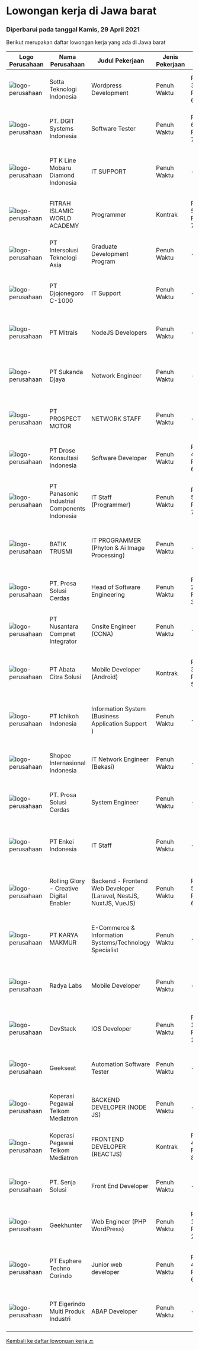 
  # Lowongan kerja di Jawa barat

  ### Diperbarui pada tanggal Kamis, 29 April 2021

  Berikut merupakan daftar lowongan kerja yang ada di Jawa barat

  |Logo Perusahaan | Nama Perusahaan | Judul Pekerjaan | Jenis Pekerjaan | Gaji Pekerjaan | Lokasi | Deskripsi | Tanggal diunggah | Pranala |
  | -------------- | --------------- | --------------- | --------- | --------- | -------------- | ------- | ----------- | ----------- |
  |![logo-perusahaan](https://image-service-cdn.seek.com.au/3f3bd9e1280e5baf72e498da806938ab04a80caa/ee4dce1061f3f616224767ad58cb2fc751b8d2dc)|Sotta Teknologi Indonesia|Wordpress Development|Penuh Waktu|Rp. 3.000.000-Rp. 6.000.000|Bekasi|VCGamers is one of the platforms developed by PT Sotta Teknologi Indonesia. VCGamers is the most trusted and updated gaming news portal in Indonesia....|Rabu, 28 April 2021|https://www.jobstreet.co.id/id/job/wordpress-development-3510603?token=0~d8710971-363a-4859-a4e2-74cfcd5d3a4c&sectionRank=1&jobId=jobstreet-id-job-3510603|
|![logo-perusahaan](https://image-service-cdn.seek.com.au/e93bc75036be941b9c3ff3a55670cb236457b0c4/ee4dce1061f3f616224767ad58cb2fc751b8d2dc)|PT. DGIT Systems Indonesia|Software Tester|Penuh Waktu|Rp. 6.000.000-Rp. 7.000.000|Bandung|We believe work should be a fun development journey but the challenging one! Our great teams will support you to achieve that and delivering great...|Rabu, 28 April 2021|https://www.jobstreet.co.id/id/job/software-tester-3519365?token=0~d8710971-363a-4859-a4e2-74cfcd5d3a4c&sectionRank=2&jobId=jobstreet-id-job-3519365|
|![logo-perusahaan](https://image-service-cdn.seek.com.au/33ab774efb253624aebfd6f4fc2a8d6e29a8dd15/ee4dce1061f3f616224767ad58cb2fc751b8d2dc)|PT K Line Mobaru Diamond Indonesia|IT SUPPORT|Penuh Waktu|---|Bekasi|Job Deskripsi Membantu penyelesaian software / hardware problem dari semua user perusahaan menangani permintaan dan keluhan user Kualifikasi Kandidat...|Rabu, 28 April 2021|https://www.jobstreet.co.id/id/job/it-support-3519091?token=0~d8710971-363a-4859-a4e2-74cfcd5d3a4c&sectionRank=3&jobId=jobstreet-id-job-3519091|
|![logo-perusahaan](https://image-service-cdn.seek.com.au/884be431b566780bdf9410a8ea97a698c818662a/ee4dce1061f3f616224767ad58cb2fc751b8d2dc)|FITRAH ISLAMIC WORLD ACADEMY|Programmer|Kontrak|Rp. 5.000.000-Rp. 7.000.000|Bogor|Requirements : Ikhwan/Usia Maksimal 38 Tahun Kandidat harus memiliki setidaknya Diploma, Gelar Sarjana, Gelar Pasca Sarjana di Teknik...|Rabu, 28 April 2021|https://www.jobstreet.co.id/id/job/programmer-3519157?token=0~d8710971-363a-4859-a4e2-74cfcd5d3a4c&sectionRank=4&jobId=jobstreet-id-job-3519157|
|![logo-perusahaan](https://image-service-cdn.seek.com.au/f715d3e393651de2fe5a9214d72612dd30f629b2/ee4dce1061f3f616224767ad58cb2fc751b8d2dc)|PT Intersolusi Teknologi Asia|Graduate Development Program|Penuh Waktu|---|Bandung|RESPONSIBILITIES: Will be train as developer for 3 or 4 months. REQUIREMENTS: Candidate must possess at least Diploma, Bachelor's Degree in Computer...|Rabu, 28 April 2021|https://www.jobstreet.co.id/id/job/graduate-development-program-3519474?token=0~d8710971-363a-4859-a4e2-74cfcd5d3a4c&sectionRank=5&jobId=jobstreet-id-job-3519474|
|![logo-perusahaan](https://image-service-cdn.seek.com.au/2b4b02c331c6d27cbfec689ef339e53e751cfe8f/ee4dce1061f3f616224767ad58cb2fc751b8d2dc)|PT Djojonegoro C-1000|IT Support|Penuh Waktu|---|Sukabumi|Job Desc : Bertanggung jawab dan memelihara server bertanggung jawab menjaga dan memelihara insfrastruktur jaringan agar selalu berjalan baik Membantu...|Selasa, 27 April 2021|https://www.jobstreet.co.id/id/job/it-support-3518547?token=0~d8710971-363a-4859-a4e2-74cfcd5d3a4c&sectionRank=6&jobId=jobstreet-id-job-3518547|
|![logo-perusahaan](https://image-service-cdn.seek.com.au/873c75fc9ed6df00967320d343e4e2a794129d8b/ee4dce1061f3f616224767ad58cb2fc751b8d2dc)|PT Mitrais|NodeJS Developers|Penuh Waktu|---|Bandung|Build your Career with Mitrais! We're urgently looking for experienced NodeJS Developers to be part of our team for an immediate start.Our client is a...|Selasa, 27 April 2021|https://www.jobstreet.co.id/id/job/nodejs-developers-3504003?token=0~d8710971-363a-4859-a4e2-74cfcd5d3a4c&sectionRank=7&jobId=jobstreet-id-job-3504003|
|![logo-perusahaan](https://image-service-cdn.seek.com.au/ce2946ba8aa3231ae3fab26618659cc2b6f8230c/ee4dce1061f3f616224767ad58cb2fc751b8d2dc)|PT Sukanda Djaya|Network Engineer|Penuh Waktu|---|Bekasi|Responsibilities Installing, configuring and supporting network equipment including routers, proxy servers, switches, WAN accelerators, DNS and DHCP...|Selasa, 27 April 2021|https://www.jobstreet.co.id/id/job/network-engineer-3517882?token=0~d8710971-363a-4859-a4e2-74cfcd5d3a4c&sectionRank=8&jobId=jobstreet-id-job-3517882|
|![logo-perusahaan](https://image-service-cdn.seek.com.au/4e9e52a05987ee0a61bf018102a39becd444c1ca/ee4dce1061f3f616224767ad58cb2fc751b8d2dc)|PT PROSPECT MOTOR|NETWORK STAFF|Penuh Waktu|---|Bekasi|Set the direction of general IT strategy Manage and reduce IT risks Distributing IT projects Design and implement of systems, network configuration...|Selasa, 27 April 2021|https://www.jobstreet.co.id/id/job/network-staff-3517571?token=0~d8710971-363a-4859-a4e2-74cfcd5d3a4c&sectionRank=9&jobId=jobstreet-id-job-3517571|
|![logo-perusahaan](https://image-service-cdn.seek.com.au/f9191d7d671d33500c73ae9486a83788c4852c1f/ee4dce1061f3f616224767ad58cb2fc751b8d2dc)|PT Drose Konsultasi Indonesia|Software Developer|Penuh Waktu|Rp. 4.000.000-Rp. 6.000.000|Depok|Responsibilities: Develop web application with Java and Java Script language Develop mobile application on Android or iOS Consult client's operation...|Kamis, 29 April 2021|https://www.jobstreet.co.id/id/job/software-developer-3519696?token=0~d8710971-363a-4859-a4e2-74cfcd5d3a4c&sectionRank=10&jobId=jobstreet-id-job-3519696|
|![logo-perusahaan](https://image-service-cdn.seek.com.au/47cf2c1f13730db7620c2dc1b978391babd8c22d/ee4dce1061f3f616224767ad58cb2fc751b8d2dc)|PT Panasonic Industrial Components Indonesia|IT Staff (Programmer)|Penuh Waktu|Rp. 5.500.000-Rp. 7.000.000|Depok|Pelaksanaan setiap pekerjaan pengontrolan informasi Melaksanakan tindakan security informasi dan pencegahan insiden Mengawasi dan mengontrol automatic...|Senin, 26 April 2021|https://www.jobstreet.co.id/id/job/it-staff-programmer-3517237?token=0~d8710971-363a-4859-a4e2-74cfcd5d3a4c&sectionRank=11&jobId=jobstreet-id-job-3517237|
|![logo-perusahaan](https://image-service-cdn.seek.com.au/aaa9925a95d7d2160b78b7bffac407d8202d645a/ee4dce1061f3f616224767ad58cb2fc751b8d2dc)|BATIK TRUSMI|IT PROGRAMMER (Phyton & Ai Image Processing)|Penuh Waktu|---|Cirebon|TANGGUNG JAWAB: Membangun/mengembangkan software terutama pada tahap construction dengan melakukan coding dengan bahasa pemprograman yang ditentukan...|Selasa, 27 April 2021|https://www.jobstreet.co.id/id/job/it-programmer-phyton-ai-image-processing-3517697?token=0~d8710971-363a-4859-a4e2-74cfcd5d3a4c&sectionRank=12&jobId=jobstreet-id-job-3517697|
|![logo-perusahaan](https://image-service-cdn.seek.com.au/748d53a71551dff636fb685444db420e0f50fd1c/ee4dce1061f3f616224767ad58cb2fc751b8d2dc)|PT. Prosa Solusi Cerdas|Head of Software Engineering|Penuh Waktu|Rp. 20.000.000-Rp. 30.000.000|Bandung|Head of Software EngineeringJob Description:Head of Software Engineering is responsible for growing and leading highly skilled software engineering...|Selasa, 27 April 2021|https://www.jobstreet.co.id/id/job/head-of-software-engineering-3518390?token=0~d8710971-363a-4859-a4e2-74cfcd5d3a4c&sectionRank=13&jobId=jobstreet-id-job-3518390|
|![logo-perusahaan](https://image-service-cdn.seek.com.au/b581c70e9b0acc7134f51d531843d9e868edab03/ee4dce1061f3f616224767ad58cb2fc751b8d2dc)|PT Nusantara Compnet Integrator|Onsite Engineer (CCNA)|Penuh Waktu|---|Cibinong|Job Descriptions : Analyze customer needs Provide solutions and give recommendations to the customer according to their needs Preventive and...|Rabu, 28 April 2021|https://www.jobstreet.co.id/id/job/onsite-engineer-ccna-3518790?token=0~d8710971-363a-4859-a4e2-74cfcd5d3a4c&sectionRank=14&jobId=jobstreet-id-job-3518790|
|![logo-perusahaan](https://image-service-cdn.seek.com.au/a62c676fc7860bb337f072d81664b97c1da8af4f/ee4dce1061f3f616224767ad58cb2fc751b8d2dc)|PT Abata Citra Solusi|Mobile Developer (Android)|Kontrak|Rp. 3.000.000-Rp. 5.000.000|Bogor|Mobile Developer (Android)Requirement:- Menguasai React Native / Java Android- Mengerti REST API- Memahami Deployment ke play store- Memiliki...|Rabu, 28 April 2021|https://www.jobstreet.co.id/id/job/mobile-developer-android-3505718?token=0~d8710971-363a-4859-a4e2-74cfcd5d3a4c&sectionRank=15&jobId=jobstreet-id-job-3505718|
|![logo-perusahaan](https://image-service-cdn.seek.com.au/21403371c14730bc8e1c8488fecdbed79a7e507a/ee4dce1061f3f616224767ad58cb2fc751b8d2dc)|PT Ichikoh Indonesia|Information System (Business Application Support )|Penuh Waktu|---|Bekasi|MISSION: Effectively assist deployment and support Factory of Future Program related shop floor applications including Bar flow, MES, e-BTT, e-RO,...|Senin, 26 April 2021|https://www.jobstreet.co.id/id/job/information-system-business-application-support-3514844?token=0~d8710971-363a-4859-a4e2-74cfcd5d3a4c&sectionRank=16&jobId=jobstreet-id-job-3514844|
|![logo-perusahaan](https://image-service-cdn.seek.com.au/fdd388d7c0660b20f42d51ac7a110a26e88e3d6c/ee4dce1061f3f616224767ad58cb2fc751b8d2dc)|Shopee Internasional Indonesia|IT Network Engineer (Bekasi)|Penuh Waktu|---|Bekasi|Job Description: Responsible for the installation, maintenance, and evaluation of network systes and communications equipment Participates in design,...|Senin, 26 April 2021|https://www.jobstreet.co.id/id/job/it-network-engineer-bekasi-3517049?token=0~d8710971-363a-4859-a4e2-74cfcd5d3a4c&sectionRank=17&jobId=jobstreet-id-job-3517049|
|![logo-perusahaan](https://image-service-cdn.seek.com.au/748d53a71551dff636fb685444db420e0f50fd1c/ee4dce1061f3f616224767ad58cb2fc751b8d2dc)|PT. Prosa Solusi Cerdas|System Engineer|Penuh Waktu|---|Bandung|System Engineer Job Description:We are looking for a System Engineer to manage infrastructures to produce scalable AI solutions. You'll be working...|Selasa, 27 April 2021|https://www.jobstreet.co.id/id/job/system-engineer-3518367?token=0~d8710971-363a-4859-a4e2-74cfcd5d3a4c&sectionRank=18&jobId=jobstreet-id-job-3518367|
|![logo-perusahaan](https://image-service-cdn.seek.com.au/4c3215e27074de5dcbdc82abca05e2850492ebfe/ee4dce1061f3f616224767ad58cb2fc751b8d2dc)|PT Enkei Indonesia|IT Staff|Penuh Waktu|---|Bekasi|IT-STAFFRequirements : Minimum Bachelor Degree in computer related majoring in Computer Science/Computer Engineer / Information System, etc. Maximum...|Senin, 26 April 2021|https://www.jobstreet.co.id/id/job/it-staff-3517097?token=0~d8710971-363a-4859-a4e2-74cfcd5d3a4c&sectionRank=19&jobId=jobstreet-id-job-3517097|
|![logo-perusahaan](https://image-service-cdn.seek.com.au/102dca1c75fb558e6532d8df396235b956dd0e8e/ee4dce1061f3f616224767ad58cb2fc751b8d2dc)|Rolling Glory - Creative Digital Enabler|Backend - Frontend Web Developer (Laravel, NestJS, NuxtJS, VueJS)|Penuh Waktu|Rp. 5.000.000-Rp. 6.500.000|Jawa Barat|Rolling Glory is looking for a Backend Developer or Frontend Developer role. Rolling Glory is looking for a Web Developer role, who have experience in...|Selasa, 27 April 2021|https://www.jobstreet.co.id/id/job/backend-frontend-web-developer-laravel-nestjs-nuxtjs-vuejs-3517731?token=0~d8710971-363a-4859-a4e2-74cfcd5d3a4c&sectionRank=20&jobId=jobstreet-id-job-3517731|
|![logo-perusahaan](https://image-service-cdn.seek.com.au/131372d2c7ae210a125347efcbf66c84dc0b76f0/ee4dce1061f3f616224767ad58cb2fc751b8d2dc)|PT KARYA MAKMUR|E-Commerce & Information Systems/Technology Specialist|Penuh Waktu|---|Bekasi|Kualifikasi :1.     Minimal S1 Sistem Informasi, Ilmu Komputer, Digital Marketing, E-Commerce atau setara bidang yang terkait2.     Berpengalaman...|Senin, 26 April 2021|https://www.jobstreet.co.id/id/job/e-commerce-information-systems-technology-specialist-3516573?token=0~d8710971-363a-4859-a4e2-74cfcd5d3a4c&sectionRank=21&jobId=jobstreet-id-job-3516573|
|![logo-perusahaan](https://image-service-cdn.seek.com.au/1d1dfb322f3274db0c951835100bef2c404218a7/ee4dce1061f3f616224767ad58cb2fc751b8d2dc)|Radya Labs|Mobile Developer|Penuh Waktu|---|Bandung|Radya Labs mencari software engineer yang mampu mengembangkan aplikasi mobile (Android/iOS) secara Native maupun Multiplatform (Xamarin) yang...|Rabu, 28 April 2021|https://www.jobstreet.co.id/id/job/mobile-developer-3510473?token=0~d8710971-363a-4859-a4e2-74cfcd5d3a4c&sectionRank=22&jobId=jobstreet-id-job-3510473|
|![logo-perusahaan](https://image-service-cdn.seek.com.au/844257ddb833c49271ee7ad25cc992ad33374fa6/ee4dce1061f3f616224767ad58cb2fc751b8d2dc)|DevStack|IOS Developer|Penuh Waktu|Rp. 10.000.000-Rp. 18.000.000|Bandung|We are looking for exception and experience iOS Developer to join our team in Bandung or Bali General requirement At least Bachelor degree from...|Selasa, 27 April 2021|https://www.jobstreet.co.id/id/job/ios-developer-3504227?token=0~d8710971-363a-4859-a4e2-74cfcd5d3a4c&sectionRank=23&jobId=jobstreet-id-job-3504227|
|![logo-perusahaan](https://image-service-cdn.seek.com.au/6ec369771236c060e2d7d7d46be9eee1432857a5/ee4dce1061f3f616224767ad58cb2fc751b8d2dc)|Geekseat|Automation Software Tester|Penuh Waktu|---|Bandung|We’re looking for an Outstanding Automation Software Tester to join our Awesome Engineering Team at Bali or Bandung.As an Automation Software Tester...|Minggu, 25 April 2021|https://www.jobstreet.co.id/id/job/automation-software-tester-3508789?token=0~d8710971-363a-4859-a4e2-74cfcd5d3a4c&sectionRank=24&jobId=jobstreet-id-job-3508789|
|![logo-perusahaan](https://image-service-cdn.seek.com.au/c85fc30fa44e1def013083f14cd75e7a1b9f42f1/ee4dce1061f3f616224767ad58cb2fc751b8d2dc)|Koperasi Pegawai Telkom Mediatron|BACKEND DEVELOPER (NODE JS)|Penuh Waktu|---|Bandung|Responsibilities: Develop, improve, and maintain high quality back-end services and APIs. Doing test driven development. Within a cross-functional...|Selasa, 27 April 2021|https://www.jobstreet.co.id/id/job/backend-developer-node-js-3517863?token=0~d8710971-363a-4859-a4e2-74cfcd5d3a4c&sectionRank=25&jobId=jobstreet-id-job-3517863|
|![logo-perusahaan](https://image-service-cdn.seek.com.au/c85fc30fa44e1def013083f14cd75e7a1b9f42f1/ee4dce1061f3f616224767ad58cb2fc751b8d2dc)|Koperasi Pegawai Telkom Mediatron|FRONTEND DEVELOPER (REACTJS)|Kontrak|Rp. 4.000.000-Rp. 8.000.000|Bandung|Responsibilities: Develop, improve, maintain, and publish high quality web based apps Ensure apps that you develop are cross-browser compatible and...|Selasa, 27 April 2021|https://www.jobstreet.co.id/id/job/frontend-developer-reactjs-3517861?token=0~d8710971-363a-4859-a4e2-74cfcd5d3a4c&sectionRank=26&jobId=jobstreet-id-job-3517861|
|![logo-perusahaan](https://image-service-cdn.seek.com.au/b4650a8d9de0d59c59da025afc180c11f2ee10ae/ee4dce1061f3f616224767ad58cb2fc751b8d2dc)|PT. Senja Solusi|Front End Developer|Penuh Waktu|---|Bandung|We are looking for a qualified Front-end developer to join our IT team. You should be able to translate our company and customer needs into functional...|Selasa, 27 April 2021|https://www.jobstreet.co.id/id/job/front-end-developer-3504361?token=0~d8710971-363a-4859-a4e2-74cfcd5d3a4c&sectionRank=27&jobId=jobstreet-id-job-3504361|
|![logo-perusahaan](https://image-service-cdn.seek.com.au/7971cb100cd10ec9e1caafdb0f1dab7207689254/ee4dce1061f3f616224767ad58cb2fc751b8d2dc)|Geekhunter|Web Engineer (PHP WordPress)|Penuh Waktu|Rp. 10.000.000-Rp. 20.000.000|Bandung|Responsibilities You will be responsible for implementing pages with features from scratch and participating in product decisions for the platform,...|Selasa, 27 April 2021|https://www.jobstreet.co.id/id/job/web-engineer-php-wordpress-3517990?token=0~d8710971-363a-4859-a4e2-74cfcd5d3a4c&sectionRank=28&jobId=jobstreet-id-job-3517990|
|![logo-perusahaan](https://image-service-cdn.seek.com.au/ecf6f058e2b0dd1397eb13a4c78ddb6a36d3aae1/ee4dce1061f3f616224767ad58cb2fc751b8d2dc)|PT Esphere Techno Corindo|Junior web developer|Penuh Waktu|Rp. 4.000.000-Rp. 6.000.000|Jawa Barat|Persyaratan: memiliki skill programming PHP, React.js atau Node.js Disiplin Terbuka bagi mahasiswa dalam proses kelulusan, freshgraduate, maupun yang...|Jumat, 23 April 2021|https://www.jobstreet.co.id/id/job/junior-web-developer-3516001?token=0~d8710971-363a-4859-a4e2-74cfcd5d3a4c&sectionRank=29&jobId=jobstreet-id-job-3516001|
|![logo-perusahaan](https://image-service-cdn.seek.com.au/0c1db057ab29849745a412451c751fa486c55c35/ee4dce1061f3f616224767ad58cb2fc751b8d2dc)|PT Eigerindo Multi Produk Industri|ABAP Developer|Penuh Waktu|---|Bandung|Melakukan, memonitor dan mereview pengembangan aplikasi (Developmemt system), database, interface (API), form dan report berdasarkan functional...|Selasa, 27 April 2021|https://www.jobstreet.co.id/id/job/abap-developer-3518284?token=0~d8710971-363a-4859-a4e2-74cfcd5d3a4c&sectionRank=30&jobId=jobstreet-id-job-3518284|


  [Kembali ke daftar lowongan kerja 🔙](../README.md#daftar-lowongan-kerja)
  